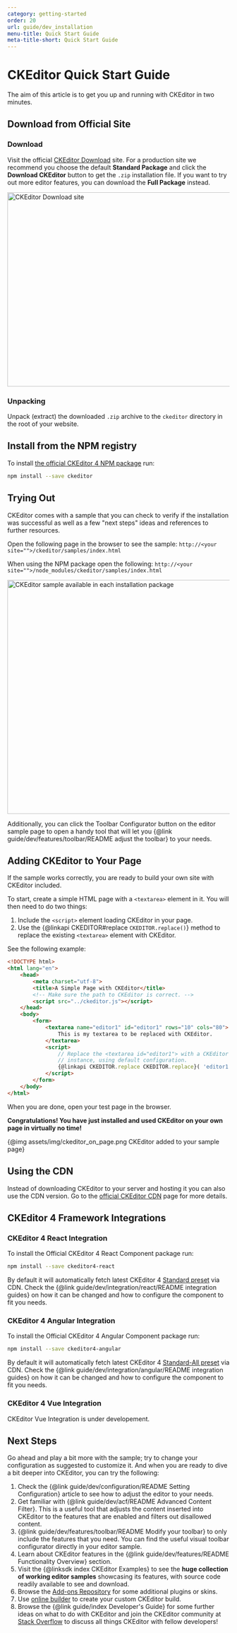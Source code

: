 ```yaml
---
category: getting-started
order: 20
url: guide/dev_installation
menu-title: Quick Start Guide
meta-title-short: Quick Start Guide
---
```

<!--
Copyright (c) 2003-2019, CKSource - Frederico Knabben. All rights reserved.
For licensing, see LICENSE.md.
-->

# CKEditor Quick Start Guide

The aim of this article is to get you up and running with CKEditor in two minutes.

## Download from Official Site

### Download

Visit the official [CKEditor Download](https://ckeditor.com/ckeditor-4/download/) site. For a production site we recommend you choose the default **Standard Package** and click the **Download CKEditor** button to get the `.zip` installation file. If you want to try out more editor features, you can download the **Full Package** instead.

<a href="https://ckeditor.com/ckeditor-4/download/"><img src="%BASE_PATH%/assets/img/ckeditor_quick_start_download.png" alt="CKEditor Download site" width="914" height="440"/></a>

### Unpacking

Unpack (extract) the downloaded `.zip` archive to the `ckeditor` directory in the root of your website.

## Install from the NPM registry

To install [the official CKEditor 4 NPM package](https://www.npmjs.com/package/ckeditor) run:

```bash
npm install --save ckeditor
```

## Trying Out

CKEditor comes with a sample that you can check to verify if the installation was successful as well as a few "next steps" ideas and references to further resources.

Open the following page in the browser to see the sample:
`http://<your site="">/ckeditor/samples/index.html`

When using the NPM package open the following:
`http://<your site="">/node_modules/ckeditor/samples/index.html`

<img src="%BASE_PATH%/assets/img/ckeditor_sample.png" alt="CKEditor sample available in each installation package" width="802" height="530">

Additionally, you can click the Toolbar Configurator button on the editor sample page to open a handy tool that will let you {@link guide/dev/features/toolbar/README adjust the toolbar} to your needs.

## Adding CKEditor to Your Page

If the sample works correctly, you are ready to build your own site with CKEditor included.

To start, create a simple HTML page with a `<textarea>` element in it. You will then need to do two things:

1. Include the  `<script>` element loading CKEditor in your page.
2. Use the {@linkapi CKEDITOR#replace `CKEDITOR.replace()`} method to replace the existing `<textarea>` element with CKEditor.

See the following example:

```html
<!DOCTYPE html>
<html lang="en">
    <head>
        <meta charset="utf-8">
        <title>A Simple Page with CKEditor</title>
        <!-- Make sure the path to CKEditor is correct. -->
        <script src="../ckeditor.js"></script>
    </head>
    <body>
        <form>
            <textarea name="editor1" id="editor1" rows="10" cols="80">
                This is my textarea to be replaced with CKEditor.
            </textarea>
            <script>
                // Replace the <textarea id="editor1"> with a CKEditor
                // instance, using default configuration.
                {@linkapi CKEDITOR.replace CKEDITOR.replace}( 'editor1' );
            </script>
        </form>
    </body>
</html>
```

When you are done, open your test page in the browser.

**Congratulations! You have just installed and used CKEditor on your own page in virtually no time!**

{@img assets/img/ckeditor_on_page.png CKEditor added to your sample page}

## Using the CDN

Instead of downloading CKEditor to your server and hosting it you can also use the CDN version. Go to the [official CKEditor CDN](http://cdn.ckeditor.com/) page for more details.

## CKEditor 4 Framework Integrations

### CKEditor 4 React Integration

To install the Official CKEditor 4 React Component package run:

```bash
npm install --save ckeditor4-react
```

By default it will automatically fetch latest CKEditor 4  [Standard preset](https://ckeditor.com/cke4/presets-all)  via CDN. Check the {@link guide/dev/integration/react/README integration guides} on how it can be changed and how to configure the component to fit you needs.

### CKEditor 4 Angular Integration

To install the Official CKEditor 4 Angular Component package run:

```bash
npm install --save ckeditor4-angular
```

By default it will automatically fetch latest CKEditor 4 [Standard-All preset](https://ckeditor.com/cke4/presets-all) via CDN. Check the {@link guide/dev/integration/angular/README integration guides} on how it can be changed and how to configure the component to fit you needs.

### CKEditor 4 Vue Integration

CKEditor Vue Integration is under developement.

## Next Steps

Go ahead and play a bit more with the sample; try to change your configuration as suggested to customize it. And when you are ready to dive a bit deeper into CKEditor, you can try the following:

1. Check the {@link guide/dev/configuration/README Setting Configuration} article to see how to adjust the editor to your needs.
1. Get familiar with {@link guide/dev/acf/README Advanced Content Filter}. This is a useful tool that adjusts the content inserted into CKEditor to the features that are enabled and filters out disallowed content.
1. {@link guide/dev/features/toolbar/README Modify your toolbar} to only include the features that you need. You can find the useful visual toolbar configurator directly in your editor sample.
1. Learn about CKEditor features in the {@link guide/dev/features/README Functionality Overview} section.
1. Visit the {@linksdk index CKEditor Examples} to see the **huge collection of working editor samples** showcasing its features, with source code readily available to see and download.
1. Browse the [Add-ons Repository](https://ckeditor.com/cke4/addons/plugins/all) for some additional plugins or skins.
1. Use [online builder](https://ckeditor.com/cke4/builder) to create your custom CKEditor build.
1. Browse the {@link guide/index Developer's Guide} for some further ideas on what to do with CKEditor and join the CKEditor community at [Stack Overflow](http://stackoverflow.com/questions/tagged/ckeditors) to discuss all things CKEditor with fellow developers!
